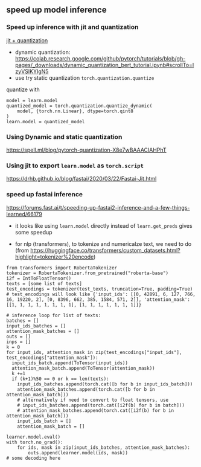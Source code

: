 ## speed up model inference
### Speed up inference with jit and quantization
[jit + quantization](https://forums.fast.ai/t/using-torch-quantization/56582)
 - dynamic quantization: https://colab.research.google.com/github/pytorch/tutorials/blob/gh-pages/_downloads/dynamic_quantization_bert_tutorial.ipynb#scrollTo=IzyVSIKYIgN5
 - use try static quantization `torch.quantization.quantize`
 
quantize with
```
model = learn.model
quantized_model = torch.quantization.quantize_dynamic(
    model, {torch.nn.Linear}, dtype=torch.qint8
)
learn.model = quantized_model
```
### Using Dynamic and static quantization
https://spell.ml/blog/pytorch-quantization-X8e7wBAAACIAHPhT

### Using jit to export `learn.model` as `torch.script`
https://drhb.github.io/blog/fastai/2020/03/22/Fastai-Jit.html

### speed up fastai inference
https://forums.fast.ai/t/speeding-up-fastai2-inference-and-a-few-things-learned/66179

- it looks like using `learn.model` directly instead of `learn.get_preds` gives some speedup

- for nlp (transformers), to tokenize and numericalze text, we need to do (from https://huggingface.co/transformers/custom_datasets.html?highlight=tokenizer%20encode) 

``` 
from transformers import RobertaTokenizer
tokenizer = RobertaTokenizer.from_pretrained("roberta-base")
i2f = IntToFloatTensor()
texts = [some list of texts]
test_encodings = tokenizer(test_texts, truncation=True, padding=True)
# test_encodings will look like {'input_ids': [[0, 42891, 6, 127, 766, 16, 19220, 2], [0, 8396, 662, 385, 1584, 571, 2]], 'attention_mask': [[1, 1, 1, 1, 1, 1, 1, 1], [1, 1, 1, 1, 1, 1, 1]]}

# inference loop for list of texts:
batches = []
input_ids_batches = []
attention_mask_batches = []
outs = []
inps = []
k = 0
for input_ids, attention_mask in zip(test_encodings["input_ids"], test_encodings["attention_mask"]):
  input_ids_batch.append(ToTensor(input_ids))
  attention_mask_batch.append(ToTensor(attention_mask))
  k +=1 
  if (k+1)%50 == 0 or k == len(texts):
    input_ids_batches.append(torch.cat([b for b in input_ids_batch]))
    attention_mask_batches.append(torch.cat([b for b in attention_mask_batch]))
    # alternatively if need to convert to float tensors, use 
    # input_ids_batches.append(torch.cat([i2f(b) for b in batch]))
    # attention_mask_batches.append(torch.cat([i2f(b) for b in attention_mask_batch]))
    input_ids_batch = []
    attention_mask_batch = []
    
learner.model.eval()
with torch.no_grad():
    for ids, mask in zip(input_ids_batches, attention_mask_batches):
        outs.append(learner.model(ids, mask))
# some decoding here
```
